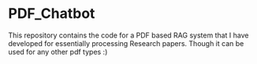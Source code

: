 # PDF_Chatbot
This repository contains the code for a PDF based RAG system that I have developed for essentially processing Research papers. Though it can be used for any other pdf types :)
